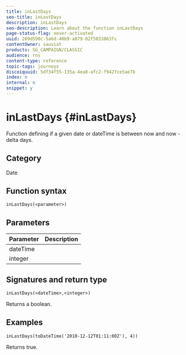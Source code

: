 ```yaml
---
title: inLastDays
seo-title: inLastDays
description: inLastDays
seo-description: Learn about the function inLastDays
page-status-flag: never-activated
uuid: 269d590c-5a6d-40b9-a879-02f5033863fc
contentOwner: sauviat
products: SG_CAMPAIGN/CLASSIC
audience: rns
content-type: reference
topic-tags: journeys
discoiquuid: 5df34f55-135a-4ea8-afc2-f9427ce5ae7b
index: n
internal: n
snippet: y
---
```


# inLastDays {#inLastDays}

Function defining if a given date or dateTime is between now and now - delta days.

## Category

Date

## Function syntax

`inLastDays(<parameter>)`

## Parameters

|Parameter|Description|
|--- |--- |
|dateTime||
|integer||

## Signatures and return type

`inLastDays(<dateTime>,<integer>)`

Returns a boolean.

## Examples

`inLastDays(toDateTime('2010-12-12T01:11:00Z'), 4))`

Returns true.
